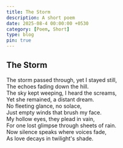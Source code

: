 ```yaml
---
title: The Storm 
description: A short poem
date: 2025-08-4 00:00:00 +0530
category: [Poem, Short]
type: blog
pin: true
---
```


## The Storm 


The storm passed through, yet I stayed still, <br>
The echoes fading down the hill. <br>
The sky kept weeping, I heard the screams, <br>
Yet she remained, a distant dream. <br>
No fleeting glance, no solace, <br>
Just empty winds that brush my face. <br>
My hollow eyes, they plead in vain, <br>
For one lost glimpse through sheets of rain. <br>
Now silence speaks where voices fade, <br>
As love decays in twilight's shade.
